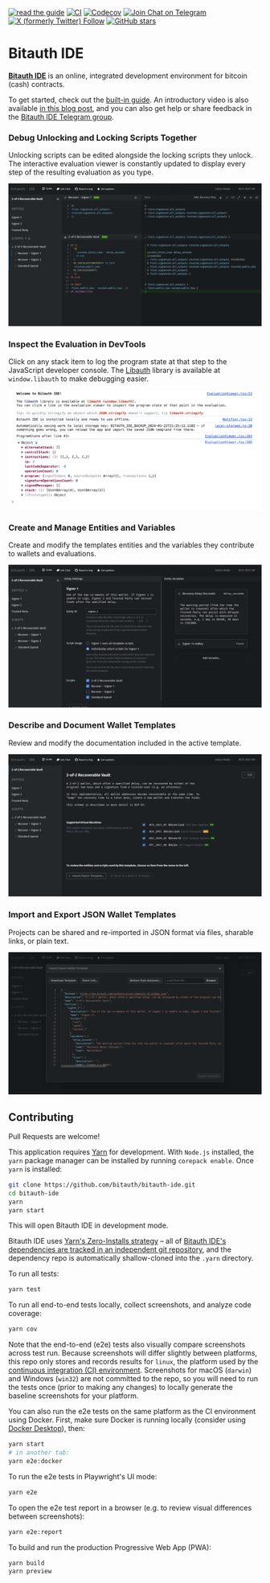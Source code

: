 [![read the guide](https://img.shields.io/badge/read_the_guide-blue)](https://ide.bitauth.com/guide)
[![CI](https://img.shields.io/github/actions/workflow/status/bitauth/bitauth-ide/ci.yml?branch=master)](https://github.com/bitauth/bitauth-ide/actions/workflows/ci.yml)
[![Codecov](https://img.shields.io/codecov/c/github/bitauth/bitauth-ide/master.svg)](https://codecov.io/gh/bitauth/bitauth-ide)
[![Join Chat on Telegram](https://img.shields.io/badge/chat-Bitauth%20IDE-0088CC?logo=telegram)](https://t.me/bitauth_ide)
[![X (formerly Twitter) Follow](https://img.shields.io/twitter/follow/BitauthIDE)](https://x.com/BitauthIDE)
[![GitHub stars](https://img.shields.io/github/stars/bitauth/bitauth-ide.svg?style=social&logo=github&label=Stars)](https://github.com/bitauth/bitauth-ide)

# Bitauth IDE

**[Bitauth IDE](https://ide.bitauth.com/)** is an online, integrated development environment for bitcoin (cash) contracts.

To get started, check out the [built-in guide](https://ide.bitauth.com/guide). An introductory video is also available [in this blog post](https://blog.bitjson.com/bitauth-ide-write-and-debug-custom-bitcoin-scripts-aad51f6e3f44), and you can also get help or share feedback in the [Bitauth IDE Telegram group](https://t.me/bitauth_ide).

### Debug Unlocking and Locking Scripts Together

Unlocking scripts can be edited alongside the locking scripts they unlock. The interactive evaluation viewer is constantly updated to display every step of the resulting evaluation as you type.

![Debugging the combined evaluation of an unlocking script followed by a locking script](tests/screenshots.spec.ts-snapshots/script-editor-chromium-hd-linux.png)

### Inspect the Evaluation in DevTools

Click on any stack item to log the program state at that step to the JavaScript developer console. The [Libauth](https://libauth.org/) library is available at `window.libauth` to make debugging easier.

![A screenshot of the JavaScript developer console after clicking on line 3 in the evaluation viewer](./public/console.png)

### Create and Manage Entities and Variables

Create and modify the templates entities and the variables they contribute to wallets and evaluations.

![The entity settings editor](tests/screenshots.spec.ts-snapshots/entity-settings-chromium-hd-linux.png)

### Describe and Document Wallet Templates

Review and modify the documentation included in the active template.

![The template settings editor](tests/screenshots.spec.ts-snapshots/template-settings-chromium-hd-linux.png)

### Import and Export JSON Wallet Templates

Projects can be shared and re-imported in JSON format via files, sharable links, or plain text.

![JSON import and export dialog](tests/screenshots.spec.ts-snapshots/template-import-export-chromium-hd-linux.png)

## Contributing

Pull Requests are welcome!

This application requires [Yarn](https://yarnpkg.com/) for development. With `Node.js` installed, the `yarn` package manager can be installed by running `corepack enable`. Once `yarn` is installed:

```sh
git clone https://github.com/bitauth/bitauth-ide.git
cd bitauth-ide
yarn
yarn start
```

This will open Bitauth IDE in development mode.

Bitauth IDE uses [Yarn's Zero-Installs strategy](https://yarnpkg.com/features/zero-installs) – all of [Bitauth IDE's dependencies are tracked in an independent git repository](https://github.com/bitauth/bitauth-ide-dependencies), and the dependency repo is automatically shallow-cloned into the `.yarn` directory.

To run all tests:

```sh
yarn test
```

To run all end-to-end tests locally, collect screenshots, and analyze code coverage:

```sh
yarn cov
```

Note that the end-to-end (e2e) tests also visually compare screenshots across test run. Because screenshots will differ slightly between platforms, this repo only stores and records results for `linux`, the platform used by the [continuous integration (CI) environment](./.github/workflows/ci.yml). Screenshots for macOS (`darwin`) and Windows (`win32`) are not committed to the repo, so you will need to run the tests once (prior to making any changes) to locally generate the baseline screenshots for your platform.

You can also run the e2e tests on the same platform as the CI environment using Docker. First, make sure Docker is running locally (consider using [Docker Desktop](https://www.docker.com/products/docker-desktop/)), then:

```sh
yarn start
# in another tab:
yarn e2e:docker
```

To run the e2e tests in Playwright's UI mode:

```sh
yarn e2e
```

To open the e2e test report in a browser (e.g. to review visual differences between screenshots):

```sh
yarn e2e:report
```

To build and run the production Progressive Web App (PWA):

```sh
yarn build
yarn preview
```
